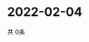 # 2022-02-04
  共 0条

  <!-- BEGIN -->
  <!-- 最后更新时间Fri Feb 04 2022 17:02:33 GMT+0000 (Coordinated Universal Time) -->
  
  <!-- END -->
  
  